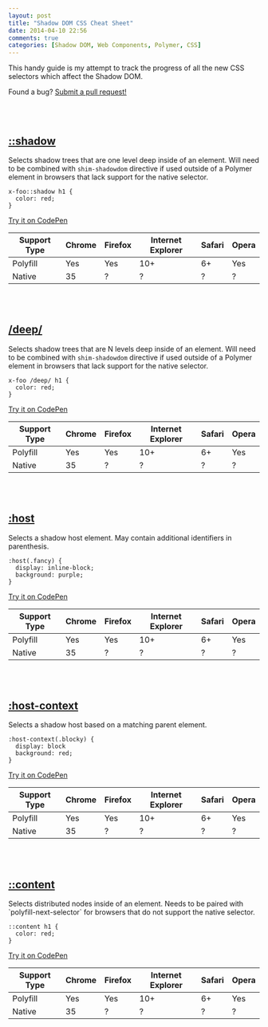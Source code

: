 ```yaml
---
layout: post
title: "Shadow DOM CSS Cheat Sheet"
date: 2014-04-10 22:56
comments: true
categories: [Shadow DOM, Web Components, Polymer, CSS]
---
```


This handy guide is my attempt to track the progress of all the new CSS selectors which affect the Shadow DOM.

<!-- more -->

Found a bug? [Submit a pull request!](https://github.com/robdodson/robdodson.github.com/blob/source/source/_posts/2014-04-10-shadow-dom-css-cheat-sheet.markdown)

<br>
<br>

<h2><a href="#shadow" id="shadow" class="no-underline">::shadow</a></h2>

Selects shadow trees that are one level deep inside of an element. Will need to be combined with `shim-shadowdom` directive if used outside of a Polymer element in browsers that lack support for the native selector.

```
x-foo::shadow h1 {
  color: red;
}
```
[Try it on CodePen](http://codepen.io/robdodson/pen/HeLEb)

<table class="plain">
  <thead>
    <tr>
      <th>Support Type</th>
      <th>Chrome</th>
      <th>Firefox</th>
      <th>Internet Explorer</th>
      <th>Safari</th>
      <th>Opera</th>
    </tr>
  </thead>
  <tbody>
    <tr>
      <td class="no-border">Polyfill</td>
      <td class="supported">Yes</td>
      <td class="supported">Yes</td>
      <td class="supported">10+</td>
      <td class="supported">6+</td>
      <td class="supported">Yes</td>
    </tr>
    <tr>
      <td>Native</td>
      <td class="supported">35</td>
      <td>?</td>
      <td>?</td>
      <td>?</td>
      <td>?</td>
    </tr>
  </tbody>
</table>

<br>
<br>

<h2><a href="#deep" id="deep" class="no-underline">/deep/</a></h2>

Selects shadow trees that are N levels deep inside of an element. Will need to be combined with `shim-shadowdom` directive if used outside of a Polymer element in browsers that lack support for the native selector.

```
x-foo /deep/ h1 {
  color: red;
}
```
[Try it on CodePen](http://codepen.io/robdodson/pen/wraDn/)

<table class="plain">
  <thead>
    <tr>
      <th>Support Type</th>
      <th>Chrome</th>
      <th>Firefox</th>
      <th>Internet Explorer</th>
      <th>Safari</th>
      <th>Opera</th>
    </tr>
  </thead>
  <tbody>
    <tr>
      <td class="no-border">Polyfill</td>
      <td class="supported">Yes</td>
      <td class="supported">Yes</td>
      <td class="supported">10+</td>
      <td class="supported">6+</td>
      <td class="supported">Yes</td>
    </tr>
    <tr>
      <td>Native</td>
      <td class="supported">35</td>
      <td>?</td>
      <td>?</td>
      <td>?</td>
      <td>?</td>
    </tr>
  </tbody>
</table>

<br>
<br>

<h2><a href="#host" id="host" class="no-underline">:host</a></h2>
Selects a shadow host element. May contain additional identifiers in parenthesis.

```
:host(.fancy) {
  display: inline-block;
  background: purple;
}
```
[Try it on CodePen](http://codepen.io/robdodson/pen/rDuyJ/)

<table class="plain">
  <thead>
    <tr>
      <th>Support Type</th>
      <th>Chrome</th>
      <th>Firefox</th>
      <th>Internet Explorer</th>
      <th>Safari</th>
      <th>Opera</th>
    </tr>
  </thead>
  <tbody>
    <tr>
      <td class="no-border">Polyfill</td>
      <td class="supported">Yes</td>
      <td class="supported">Yes</td>
      <td class="supported">10+</td>
      <td class="supported">6+</td>
      <td class="supported">Yes</td>
    </tr>
    <tr>
      <td>Native</td>
      <td class="supported">35</td>
      <td>?</td>
      <td>?</td>
      <td>?</td>
      <td>?</td>
    </tr>
  </tbody>
</table>

<br>
<br>

<h2><a href="#host-context" id="host-context" class="no-underline">:host-context</a></h2>
Selects a shadow host based on a matching parent element.

```
:host-context(.blocky) {
  display: block
  background: red;
}
```
[Try it on CodePen](http://codepen.io/robdodson/pen/ftpoG/)

<table class="plain">
  <thead>
    <tr>
      <th>Support Type</th>
      <th>Chrome</th>
      <th>Firefox</th>
      <th>Internet Explorer</th>
      <th>Safari</th>
      <th>Opera</th>
    </tr>
  </thead>
  <tbody>
    <tr>
      <td class="no-border">Polyfill</td>
      <td class="supported">Yes</td>
      <td class="supported">Yes</td>
      <td class="supported">10+</td>
      <td class="supported">6+</td>
      <td class="supported">Yes</td>
    </tr>
    <tr>
      <td>Native</td>
      <td class="supported">35</td>
      <td>?</td>
      <td>?</td>
      <td>?</td>
      <td>?</td>
    </tr>
  </tbody>
</table>

<br>
<br>

<h2><a href="#content" id="content" class="no-underline">::content</a></h2>
Selects distributed nodes inside of an element. Needs to be paired with `polyfill-next-selector` for browsers that do not support the native selector.

```
::content h1 {
  color: red;
}
```
[Try it on CodePen](http://codepen.io/robdodson/pen/FokEw/)

<table class="plain">
  <thead>
    <tr>
      <th>Support Type</th>
      <th>Chrome</th>
      <th>Firefox</th>
      <th>Internet Explorer</th>
      <th>Safari</th>
      <th>Opera</th>
    </tr>
  </thead>
  <tbody>
    <tr>
      <td class="no-border">Polyfill</td>
      <td class="supported">Yes</td>
      <td class="supported">Yes</td>
      <td class="supported">10+</td>
      <td class="supported">6+</td>
      <td class="supported">Yes</td>
    </tr>
    <tr>
      <td>Native</td>
      <td class="supported">35</td>
      <td>?</td>
      <td>?</td>
      <td>?</td>
      <td>?</td>
    </tr>
  </tbody>
</table>




